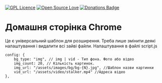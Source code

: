 [![GPL Licence](https://badges.frapsoft.com/os/gpl/gpl.svg?v=103)](https://opensource.org/licenses/GPL-3.0/)
[![Open Source Love](https://badges.frapsoft.com/os/v1/open-source.svg?v=103)](https://github.com/ellerbrock/open-source-badges/)
[![Donations Badge](https://yourdonation.rocks/images/badge.svg)](https://daki.me/sayThanks)

# Домашня сторінка Chrome
Це є універсальний шаблон для розширення. Треба лише змінити деякі налаштування і видалити всі зайві файли.
Налаштування в файлі script.js
```
config: {
	bg_type: "img", // img | vid - Тип фона. Фото або відео
	img_count: 20, // Кількість картинок. 
	img_url: "/assets/images/bg/bg-{N}.jpg", //Шаблон назви картинки
	vid_url: "/assets/video/stalker.mp4" //Адреса відео
},
```
